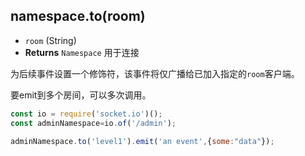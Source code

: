 ## namespace.to(room)

- `room` (String)
- **Returns** `Namespace` 用于连接

为后续事件设置一个修饰符，该事件将仅广播给已加入指定的`room`客户端。

要emit到多个房间，可以多次调用。

```js
const io = require('socket.io')();
const adminNamespace=io.of('/admin');

adminNamespace.to('level1').emit('an event',{some:"data"});
```